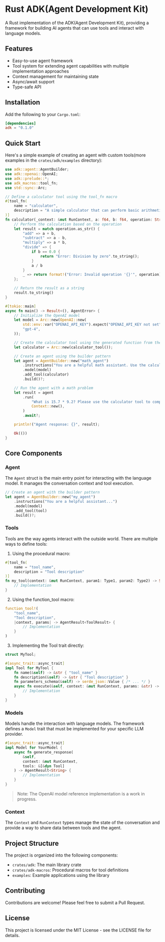 # Rust ADK(Agent Development Kit)

A Rust implementation of the ADK(Agent Development Kit), providing a framework for building AI agents that can use tools and interact with language models.

## Features

- Easy-to-use agent framework
- Tool system for extending agent capabilities with multiple implementation approaches
- Context management for maintaining state
- Async/await support
- Type-safe API

## Installation

Add the following to your `Cargo.toml`:

```toml
[dependencies]
adk = "0.1.0"
```

## Quick Start

Here's a simple example of creating an agent with custom tools(more examples in the `crates/adk/examples` directory):

```rust
use adk::agent::AgentBuilder;
use adk::openai::OpenAI;
use adk::prelude::*;
use adk_macros::tool_fn;
use std::sync::Arc;

// Define a calculator tool using the tool_fn macro
#[tool_fn(
    name = "calculator",
    description = "A simple calculator that can perform basic arithmetic operations(add, subtract, multiply, divide)"
)]
fn calculator(_context: &mut RunContext, a: f64, b: f64, operation: String) -> String {
    // Perform the calculation based on the operation
    let result = match operation.as_str() {
        "add" => a + b,
        "subtract" => a - b,
        "multiply" => a * b,
        "divide" => {
            if b == 0.0 {
                return "Error: Division by zero".to_string();
            }
            a / b
        }
        _ => return format!("Error: Invalid operation '{}'", operation),
    };

    // Return the result as a string
    result.to_string()
}

#[tokio::main]
async fn main() -> Result<(), AgentError> {
    // Initialize the OpenAI model
    let model = Arc::new(OpenAI::new(
        std::env::var("OPENAI_API_KEY").expect("OPENAI_API_KEY not set"),
        "gpt-4",
    ));

    // Create the calculator tool using the generated function from the macro
    let calculator = Arc::new(calculator_tool());

    // Create an agent using the builder pattern
    let agent = AgentBuilder::new("math_agent")
        .instructions("You are a helpful math assistant. Use the calculator tool to perform calculations when needed.")
        .model(model)
        .add_tool(calculator)
        .build()?;

    // Run the agent with a math problem
    let result = agent
        .run(
            "What is 15.7 * 9.2? Please use the calculator tool to compute this.",
            Context::new(),
        )
        .await?;

    println!("Agent response: {}", result);

    Ok(())
}

```

## Core Components

### Agent

The `Agent` struct is the main entry point for interacting with the language model. It manages the conversation context and tool execution.

```rust
// Create an agent with the builder pattern
let agent = AgentBuilder::new("my_agent")
    .instructions("You are a helpful assistant...")
    .model(model)
    .add_tool(tool)
    .build()?;
```

### Tools

Tools are the way agents interact with the outside world. There are multiple ways to define tools:

1. Using the procedural macro:
```rust
#[tool_fn(
    name = "tool_name",
    description = "Tool description"
)]
fn my_tool(context: &mut RunContext, param1: Type1, param2: Type2) -> String {
    // Implementation
}
```

2. Using the function_tool macro:
```rust
function_tool!(
    "tool_name",
    "Tool description",
    |context, params| -> AgentResult<ToolResult> {
        // Implementation
    }
)
```

3. Implementing the Tool trait directly:
```rust
struct MyTool;

#[async_trait::async_trait]
impl Tool for MyTool {
    fn name(&self) -> &str { "tool_name" }
    fn description(&self) -> &str { "Tool description" }
    fn parameters_schema(&self) -> serde_json::Value { /* ... */ }
    async fn execute(&self, context: &mut RunContext, params: &str) -> AgentResult<ToolResult> {
        // Implementation
    }
}
```

### Models

Models handle the interaction with language models. The framework defines a `Model` trait that must be implemented for your specific LLM provider.

```rust
#[async_trait::async_trait]
impl Model for YourModel {
    async fn generate_response(
        &self, 
        context: &mut RunContext, 
        tools: &[&dyn Tool]
    ) -> AgentResult<String> {
        // Implementation
    }
}
```

> Note: The OpenAI model reference implementation is a work in progress.

### Context

The `Context` and `RunContext` types manage the state of the conversation and provide a way to share data between tools and the agent.

## Project Structure

The project is organized into the following components:

- `crates/adk`: The main library crate
- `crates/adk-macros`: Procedural macros for tool definitions
- `examples`: Example applications using the library

## Contributing

Contributions are welcome! Please feel free to submit a Pull Request.

## License

This project is licensed under the MIT License - see the LICENSE file for details. 